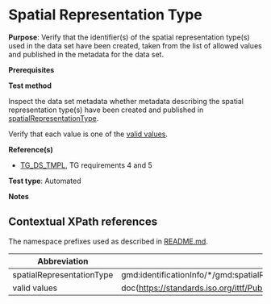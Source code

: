 # Spatial Representation Type

**Purpose**: Verify that the identifier(s) of the spatial representation type(s) used in the data set have been created, taken from the list of allowed values and published in the metadata for the data set.

**Prerequisites**

**Test method**

Inspect the data set metadata whether metadata describing the spatial representation type(s) have been created and published in [spatialRepresentationType](#spatialRepresentationType).

Verify that each value is one of the [valid values](#validvalues).

**Reference(s)**	 

* [TG_DS_TMPL](http://inspire.ec.europa.eu/id/ats/data/3.0rc3/interoperability-metadata/README#ref_TG_DS_TMPL), TG requirements 4 and 5 

**Test type**: Automated

**Notes**

## Contextual XPath references

The namespace prefixes used as described in [README.md](http://inspire.ec.europa.eu/id/ats/data/3.0rc3/interoperability-metadata/README#namespaces).

Abbreviation                                   |  XPath expression (relative to gmd:MD_Metadata)
-----------------------------------------------| -------------------------------------------------------------------------
<a name="spatialRepresentationType"></a> spatialRepresentationType | gmd:identificationInfo/*/gmd:spatialRepresentationType/gmd:MD_SpatialRepresentationTypeCode/@codeListValue
<a name="validvalues"></a> valid values | doc(https://standards.iso.org/ittf/PubliclyAvailableStandards/ISO_19139_Schemas/resources/codelist/gmxCodelists.xml)//gmx:CodeListDictionary[@gml:id='MD_SpatialRepresentationTypeCode']//gml:identifier/text()
